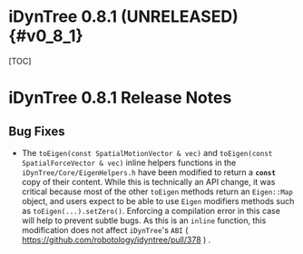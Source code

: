 iDynTree 0.8.1 (UNRELEASED)                                              {#v0_8_1}
========================

[TOC]

iDynTree 0.8.1 Release Notes
=========================

Bug Fixes
---------
* The `toEigen(const SpatialMotionVector & vec)` and `toEigen(const SpatialForceVector & vec)`  inline helpers functions in the `iDynTree/Core/EigenHelpers.h` have been modified to return a **`const`** copy of their content. 
While this is technically an API change, it was critical because most of the other `toEigen` methods return an `Eigen::Map` object, and users 
expect to be able to use `Eigen` modifiers methods such as `toEigen(...).setZero()`. Enforcing a compilation error in this case will help to prevent subtle bugs.
As this is an `inline` function, this modification does not affect `iDynTree`'s `ABI` ( https://github.com/robotology/idyntree/pull/378 ) .
